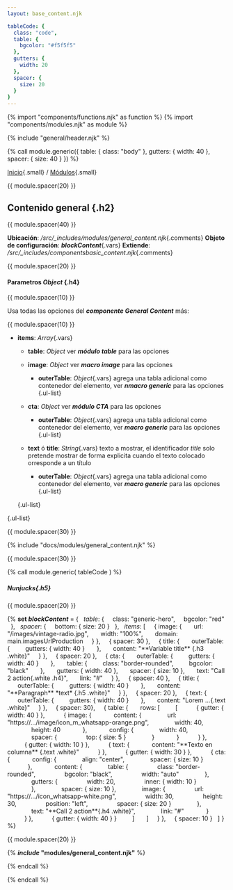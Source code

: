```yaml
---
layout: base_content.njk

tableCode: {
  class: "code",
  table: {
    bgcolor: "#f5f5f5"
  },
  gutters: {
    width: 20
  },
  spacer: {
    size: 20
  }
}
---
```

{% import "components/functions.njk" as function %}
{% import "components/modules.njk" as module %}

{% include "general/header.njk" %}

{% call module.generic({
  table: { class: "body" },
  gutters: { width: 40 },
  spacer: { size: 40 }
}) %}

[Inicio](/){.small} / [Módulos](/docs/modules/){.small}

{{ module.spacer(20) }}

## Contenido general {.h2}

{{ module.spacer(40) }}

**Ubicación**: */src/_includes/modules/general_content.njk*{.comments}
**Objeto de configuración**: ***blockContent***{.vars}
**Extiende**: */src/_includes/componentsbasic_content.njk*{.comments}
  
{{ module.spacer(20) }}

#### **Parametros** *Object* {.h4}

{{ module.spacer(10) }}

Usa todas las opciones del ***componente General Content*** más:

{{ module.spacer(10) }}

- **items**: *Array*{.vars}
  - **table**: *Object* ver ***módulo table*** para las opciones
  - **image**: *Object* ver ***macro image*** para las opciones
    - **outerTable**: *Object*{.vars} agrega una tabla adicional como contenedor del elemento, ver ***nmacro generic*** para las opciones
    {.ul-list}

  - **cta**: *Object* ver ***módulo CTA*** para las opciones
    - **outerTable**: *Object*{.vars} agrega una tabla adicional como contenedor del elemento, ver ***macro generic*** para las opciones
    {.ul-list}

  - **text** ó **title**: *String*{.vars} texto a mostrar, el identificador *title* solo pretende mostrar de forma explicita cuando el texto colocado orresponde a un título
    - **outerTable**: *Object*{.vars} agrega una tabla adicional como contenedor del elemento, ver ***macro generic*** para las opciones
    {.ul-list}

  {.ul-list}

{.ul-list}

{{ module.spacer(30) }}

{% include "docs/modules/general_content.njk" %}

{{ module.spacer(30) }}

{% call module.generic( tableCode ) %}
  
##### Nunjucks{.h5}

{{ module.spacer(20) }}

\{\% **set *blockContent*** = {
&nbsp;&nbsp;*table*: {
&nbsp;&nbsp;&nbsp;&nbsp;class: "generic-hero",
&nbsp;&nbsp;&nbsp;&nbsp;bgcolor: "red"
&nbsp;&nbsp;},
&nbsp;&nbsp;*spacer*: {
&nbsp;&nbsp;&nbsp;&nbsp;bottom: { size: 20 }
&nbsp;&nbsp;},
&nbsp;&nbsp;*items*: [
&nbsp;&nbsp;&nbsp;&nbsp;{ image: {
&nbsp;&nbsp;&nbsp;&nbsp;&nbsp;&nbsp;url: "/images/vintage-radio.jpg",
&nbsp;&nbsp;&nbsp;&nbsp;&nbsp;&nbsp;width: "100%",
&nbsp;&nbsp;&nbsp;&nbsp;&nbsp;&nbsp;domain: main.imagesUrlProduction
&nbsp;&nbsp;&nbsp;&nbsp;} },
&nbsp;&nbsp;&nbsp;&nbsp;{ spacer: 30 },
&nbsp;&nbsp;&nbsp;&nbsp;{ title: {
&nbsp;&nbsp;&nbsp;&nbsp;&nbsp;&nbsp;outerTable: {
&nbsp;&nbsp;&nbsp;&nbsp;&nbsp;&nbsp;&nbsp;&nbsp;gutters: { width: 40 }
&nbsp;&nbsp;&nbsp;&nbsp;&nbsp;&nbsp;},
&nbsp;&nbsp;&nbsp;&nbsp;&nbsp;&nbsp;content:  "\*\*Variable title\*\* {.h3 .white}"
&nbsp;&nbsp;&nbsp;&nbsp;} },
&nbsp;&nbsp;&nbsp;&nbsp;{ spacer: 20 },
&nbsp;&nbsp;&nbsp;&nbsp;{ cta: {
&nbsp;&nbsp;&nbsp;&nbsp;&nbsp;&nbsp;outerTable: {
&nbsp;&nbsp;&nbsp;&nbsp;&nbsp;&nbsp;&nbsp;&nbsp;gutters: { width: 40 }
&nbsp;&nbsp;&nbsp;&nbsp;&nbsp;&nbsp;},
&nbsp;&nbsp;&nbsp;&nbsp;&nbsp;&nbsp;table: {
&nbsp;&nbsp;&nbsp;&nbsp;&nbsp;&nbsp;&nbsp;&nbsp;class: "border-rounded",
&nbsp;&nbsp;&nbsp;&nbsp;&nbsp;&nbsp;&nbsp;&nbsp;bgcolor: "black"
&nbsp;&nbsp;&nbsp;&nbsp;&nbsp;&nbsp;},
&nbsp;&nbsp;&nbsp;&nbsp;&nbsp;&nbsp;gutters: { width: 40 },
&nbsp;&nbsp;&nbsp;&nbsp;&nbsp;&nbsp;spacer: { size: 10 },
&nbsp;&nbsp;&nbsp;&nbsp;&nbsp;&nbsp;text: "Call 2 action{.white .h4}",
&nbsp;&nbsp;&nbsp;&nbsp;&nbsp;&nbsp;link: "#"
&nbsp;&nbsp;&nbsp;&nbsp;} },
&nbsp;&nbsp;&nbsp;&nbsp;{ spacer: 40 },
&nbsp;&nbsp;&nbsp;&nbsp;{ title: {
&nbsp;&nbsp;&nbsp;&nbsp;&nbsp;&nbsp;outerTable: {
&nbsp;&nbsp;&nbsp;&nbsp;&nbsp;&nbsp;&nbsp;&nbsp;gutters: { width: 40 }
&nbsp;&nbsp;&nbsp;&nbsp;&nbsp;&nbsp;},
&nbsp;&nbsp;&nbsp;&nbsp;&nbsp;&nbsp;content: "\*\*Paragraph\*\* \*text\* {.h5 .white}"
&nbsp;&nbsp;&nbsp;&nbsp;} },
&nbsp;&nbsp;&nbsp;&nbsp;{ spacer: 20 },
&nbsp;&nbsp;&nbsp;&nbsp;{ text: {
&nbsp;&nbsp;&nbsp;&nbsp;&nbsp;&nbsp;outerTable: {
&nbsp;&nbsp;&nbsp;&nbsp;&nbsp;&nbsp;&nbsp;&nbsp;gutters: { width: 40 }
&nbsp;&nbsp;&nbsp;&nbsp;&nbsp;&nbsp;},
&nbsp;&nbsp;&nbsp;&nbsp;&nbsp;&nbsp;content: "Lorem ...{.text .white}"
&nbsp;&nbsp;&nbsp;&nbsp;} },
&nbsp;&nbsp;&nbsp;&nbsp;{ spacer: 30},
&nbsp;&nbsp;&nbsp;&nbsp;{ table: {
&nbsp;&nbsp;&nbsp;&nbsp;&nbsp;&nbsp;rows: [
&nbsp;&nbsp;&nbsp;&nbsp;&nbsp;&nbsp;&nbsp;&nbsp;[
&nbsp;&nbsp;&nbsp;&nbsp;&nbsp;&nbsp;&nbsp;&nbsp;&nbsp;&nbsp;{ gutter: { width: 40 } },
&nbsp;&nbsp;&nbsp;&nbsp;&nbsp;&nbsp;&nbsp;&nbsp;&nbsp;&nbsp;{ image: {
&nbsp;&nbsp;&nbsp;&nbsp;&nbsp;&nbsp;&nbsp;&nbsp;&nbsp;&nbsp;&nbsp;&nbsp;content: {
&nbsp;&nbsp;&nbsp;&nbsp;&nbsp;&nbsp;&nbsp;&nbsp;&nbsp;&nbsp;&nbsp;&nbsp;&nbsp;&nbsp;url: "https://.../image/icon_m_whatsapp-orange.png",
&nbsp;&nbsp;&nbsp;&nbsp;&nbsp;&nbsp;&nbsp;&nbsp;&nbsp;&nbsp;&nbsp;&nbsp;&nbsp;&nbsp;width: 40,
&nbsp;&nbsp;&nbsp;&nbsp;&nbsp;&nbsp;&nbsp;&nbsp;&nbsp;&nbsp;&nbsp;&nbsp;&nbsp;&nbsp;height: 40
&nbsp;&nbsp;&nbsp;&nbsp;&nbsp;&nbsp;&nbsp;&nbsp;&nbsp;&nbsp;&nbsp;&nbsp;},
&nbsp;&nbsp;&nbsp;&nbsp;&nbsp;&nbsp;&nbsp;&nbsp;&nbsp;&nbsp;&nbsp;&nbsp;config: {
&nbsp;&nbsp;&nbsp;&nbsp;&nbsp;&nbsp;&nbsp;&nbsp;&nbsp;&nbsp;&nbsp;&nbsp;&nbsp;&nbsp;width: 40,
&nbsp;&nbsp;&nbsp;&nbsp;&nbsp;&nbsp;&nbsp;&nbsp;&nbsp;&nbsp;&nbsp;&nbsp;&nbsp;&nbsp;spacer: {
&nbsp;&nbsp;&nbsp;&nbsp;&nbsp;&nbsp;&nbsp;&nbsp;&nbsp;&nbsp;&nbsp;&nbsp;&nbsp;&nbsp;&nbsp;&nbsp;top: { size: 5 }
&nbsp;&nbsp;&nbsp;&nbsp;&nbsp;&nbsp;&nbsp;&nbsp;&nbsp;&nbsp;&nbsp;&nbsp;&nbsp;&nbsp;}
&nbsp;&nbsp;&nbsp;&nbsp;&nbsp;&nbsp;&nbsp;&nbsp;&nbsp;&nbsp;&nbsp;&nbsp;}
&nbsp;&nbsp;&nbsp;&nbsp;&nbsp;&nbsp;&nbsp;&nbsp;&nbsp;&nbsp;} },
&nbsp;&nbsp;&nbsp;&nbsp;&nbsp;&nbsp;&nbsp;&nbsp;&nbsp;&nbsp;{ gutter: { width: 10 } },
&nbsp;&nbsp;&nbsp;&nbsp;&nbsp;&nbsp;&nbsp;&nbsp;&nbsp;&nbsp;{ text: {
&nbsp;&nbsp;&nbsp;&nbsp;&nbsp;&nbsp;&nbsp;&nbsp;&nbsp;&nbsp;&nbsp;&nbsp;content: "\*\*Texto en columna\*\* {.text .white}"
&nbsp;&nbsp;&nbsp;&nbsp;&nbsp;&nbsp;&nbsp;&nbsp;&nbsp;&nbsp;} },
&nbsp;&nbsp;&nbsp;&nbsp;&nbsp;&nbsp;&nbsp;&nbsp;&nbsp;&nbsp;{ gutter: { width: 30 } },
&nbsp;&nbsp;&nbsp;&nbsp;&nbsp;&nbsp;&nbsp;&nbsp;&nbsp;&nbsp;{ cta: {
&nbsp;&nbsp;&nbsp;&nbsp;&nbsp;&nbsp;&nbsp;&nbsp;&nbsp;&nbsp;&nbsp;&nbsp;config: {
&nbsp;&nbsp;&nbsp;&nbsp;&nbsp;&nbsp;&nbsp;&nbsp;&nbsp;&nbsp;&nbsp;&nbsp;&nbsp;&nbsp;align: "center",
&nbsp;&nbsp;&nbsp;&nbsp;&nbsp;&nbsp;&nbsp;&nbsp;&nbsp;&nbsp;&nbsp;&nbsp;&nbsp;&nbsp;spacer: { size: 10 }
&nbsp;&nbsp;&nbsp;&nbsp;&nbsp;&nbsp;&nbsp;&nbsp;&nbsp;&nbsp;&nbsp;&nbsp;},
&nbsp;&nbsp;&nbsp;&nbsp;&nbsp;&nbsp;&nbsp;&nbsp;&nbsp;&nbsp;&nbsp;&nbsp;content: {
&nbsp;&nbsp;&nbsp;&nbsp;&nbsp;&nbsp;&nbsp;&nbsp;&nbsp;&nbsp;&nbsp;&nbsp;&nbsp;&nbsp;table: {
&nbsp;&nbsp;&nbsp;&nbsp;&nbsp;&nbsp;&nbsp;&nbsp;&nbsp;&nbsp;&nbsp;&nbsp;&nbsp;&nbsp;&nbsp;&nbsp;class: "border-rounded",
&nbsp;&nbsp;&nbsp;&nbsp;&nbsp;&nbsp;&nbsp;&nbsp;&nbsp;&nbsp;&nbsp;&nbsp;&nbsp;&nbsp;&nbsp;&nbsp;bgcolor: "black",
&nbsp;&nbsp;&nbsp;&nbsp;&nbsp;&nbsp;&nbsp;&nbsp;&nbsp;&nbsp;&nbsp;&nbsp;&nbsp;&nbsp;&nbsp;&nbsp;width: "auto"
&nbsp;&nbsp;&nbsp;&nbsp;&nbsp;&nbsp;&nbsp;&nbsp;&nbsp;&nbsp;&nbsp;&nbsp;&nbsp;&nbsp;},
&nbsp;&nbsp;&nbsp;&nbsp;&nbsp;&nbsp;&nbsp;&nbsp;&nbsp;&nbsp;&nbsp;&nbsp;&nbsp;&nbsp;gutters: {
&nbsp;&nbsp;&nbsp;&nbsp;&nbsp;&nbsp;&nbsp;&nbsp;&nbsp;&nbsp;&nbsp;&nbsp;&nbsp;&nbsp;&nbsp;&nbsp;width: 20,
&nbsp;&nbsp;&nbsp;&nbsp;&nbsp;&nbsp;&nbsp;&nbsp;&nbsp;&nbsp;&nbsp;&nbsp;&nbsp;&nbsp;&nbsp;&nbsp;inner: { width: 10 }
&nbsp;&nbsp;&nbsp;&nbsp;&nbsp;&nbsp;&nbsp;&nbsp;&nbsp;&nbsp;&nbsp;&nbsp;&nbsp;&nbsp;},
&nbsp;&nbsp;&nbsp;&nbsp;&nbsp;&nbsp;&nbsp;&nbsp;&nbsp;&nbsp;&nbsp;&nbsp;&nbsp;&nbsp;spacer: { size: 10 },
&nbsp;&nbsp;&nbsp;&nbsp;&nbsp;&nbsp;&nbsp;&nbsp;&nbsp;&nbsp;&nbsp;&nbsp;&nbsp;&nbsp;image: {
&nbsp;&nbsp;&nbsp;&nbsp;&nbsp;&nbsp;&nbsp;&nbsp;&nbsp;&nbsp;&nbsp;&nbsp;&nbsp;&nbsp;&nbsp;&nbsp;url: "https://.../icon_whatsapp-white.png",
&nbsp;&nbsp;&nbsp;&nbsp;&nbsp;&nbsp;&nbsp;&nbsp;&nbsp;&nbsp;&nbsp;&nbsp;&nbsp;&nbsp;&nbsp;&nbsp;width: 30,
&nbsp;&nbsp;&nbsp;&nbsp;&nbsp;&nbsp;&nbsp;&nbsp;&nbsp;&nbsp;&nbsp;&nbsp;&nbsp;&nbsp;&nbsp;&nbsp;height: 30,
&nbsp;&nbsp;&nbsp;&nbsp;&nbsp;&nbsp;&nbsp;&nbsp;&nbsp;&nbsp;&nbsp;&nbsp;&nbsp;&nbsp;&nbsp;&nbsp;position: "left",
&nbsp;&nbsp;&nbsp;&nbsp;&nbsp;&nbsp;&nbsp;&nbsp;&nbsp;&nbsp;&nbsp;&nbsp;&nbsp;&nbsp;&nbsp;&nbsp;spacer: { size: 20 }
&nbsp;&nbsp;&nbsp;&nbsp;&nbsp;&nbsp;&nbsp;&nbsp;&nbsp;&nbsp;&nbsp;&nbsp;&nbsp;&nbsp;},
&nbsp;&nbsp;&nbsp;&nbsp;&nbsp;&nbsp;&nbsp;&nbsp;&nbsp;&nbsp;&nbsp;&nbsp;&nbsp;&nbsp;text: "\*\*Call 2 action\*\*{.h4 .white}",
&nbsp;&nbsp;&nbsp;&nbsp;&nbsp;&nbsp;&nbsp;&nbsp;&nbsp;&nbsp;&nbsp;&nbsp;&nbsp;&nbsp;link: "#"
&nbsp;&nbsp;&nbsp;&nbsp;&nbsp;&nbsp;&nbsp;&nbsp;&nbsp;&nbsp;&nbsp;&nbsp;}
&nbsp;&nbsp;&nbsp;&nbsp;&nbsp;&nbsp;&nbsp;&nbsp;&nbsp;&nbsp;} },
&nbsp;&nbsp;&nbsp;&nbsp;&nbsp;&nbsp;&nbsp;&nbsp;&nbsp;&nbsp;{ gutter: { width: 40 } }
&nbsp;&nbsp;&nbsp;&nbsp;&nbsp;&nbsp;&nbsp;&nbsp;]
&nbsp;&nbsp;&nbsp;&nbsp;&nbsp;&nbsp;]
&nbsp;&nbsp;&nbsp;&nbsp;} },
&nbsp;&nbsp;&nbsp;&nbsp;{ spacer: 10 }
&nbsp;&nbsp;]
} \%\}

{{ module.spacer(20) }}

\{\% ***include* "modules/general_content.njk"** \%\}
  
{% endcall %}

{% endcall %}